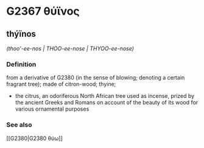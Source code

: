 # G2367 θύϊνος

## thýïnos

_(thoo'-ee-nos | THOO-ee-nose | THYOO-ee-nose)_

### Definition

from a derivative of G2380 (in the sense of blowing; denoting a certain fragrant tree); made of citron-wood; thyine; 

- the citrus, an odoriferous North African tree used as incense, prized by the ancient Greeks and Romans on account of the beauty of its wood for various ornamental purposes

### See also

[[G2380|G2380 θύω]]
